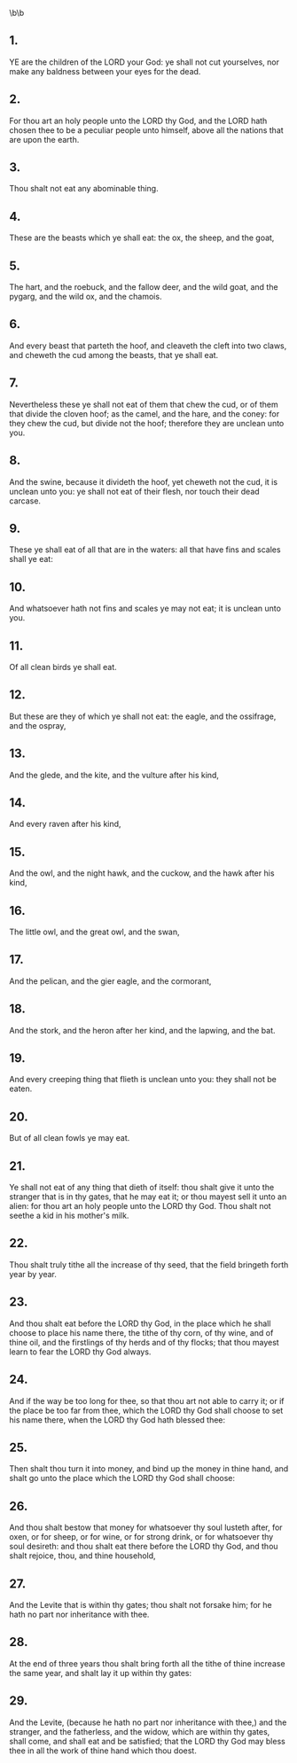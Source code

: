 \b\b
## 1.
YE are the children of the LORD your God: ye shall not cut yourselves, nor make any baldness between your eyes for the dead.
## 2.
For thou art an holy people unto the LORD thy God, and the LORD hath chosen thee to be a peculiar people unto himself, above all the nations that are upon the earth.
## 3.
Thou shalt not eat any abominable thing.
## 4.
These are the beasts which ye shall eat: the ox, the sheep, and the goat,
## 5.
The hart, and the roebuck, and the fallow deer, and the wild goat, and the pygarg, and the wild ox, and the chamois.
## 6.
And every beast that parteth the hoof, and cleaveth the cleft into two claws, and cheweth the cud among the beasts, that ye shall eat.
## 7.
Nevertheless these ye shall not eat of them that chew the cud, or of them that divide the cloven hoof; as the camel, and the hare, and the coney: for they chew the cud, but divide not the hoof; therefore they are unclean unto you.
## 8.
And the swine, because it divideth the hoof, yet cheweth not the cud, it is unclean unto you: ye shall not eat of their flesh, nor touch their dead carcase.
## 9.
These ye shall eat of all that are in the waters: all that have fins and scales shall ye eat:
## 10.
And whatsoever hath not fins and scales ye may not eat; it is unclean unto you.
## 11.
Of all clean birds ye shall eat.
## 12.
But these are they of which ye shall not eat: the eagle, and the ossifrage, and the ospray,
## 13.
And the glede, and the kite, and the vulture after his kind,
## 14.
And every raven after his kind,
## 15.
And the owl, and the night hawk, and the cuckow, and the hawk after his kind,
## 16.
The little owl, and the great owl, and the swan,
## 17.
And the pelican, and the gier eagle, and the cormorant,
## 18.
And the stork, and the heron after her kind, and the lapwing, and the bat.
## 19.
And every creeping thing that flieth is unclean unto you: they shall not be eaten.
## 20.
But of all clean fowls ye may eat.
## 21.
Ye shall not eat of any thing that dieth of itself: thou shalt give it unto the stranger that is in thy gates, that he may eat it; or thou mayest sell it unto an alien: for thou art an holy people unto the LORD thy God.  Thou shalt not seethe a kid in his mother's milk.
## 22.
Thou shalt truly tithe all the increase of thy seed, that the field bringeth forth year by year.
## 23.
And thou shalt eat before the LORD thy God, in the place which he shall choose to place his name there, the tithe of thy corn, of thy wine, and of thine oil, and the firstlings of thy herds and of thy flocks; that thou mayest learn to fear the LORD thy God always.
## 24.
And if the way be too long for thee, so that thou art not able to carry it; or if the place be too far from thee, which the LORD thy God shall choose to set his name there, when the LORD thy God hath blessed thee:
## 25.
Then shalt thou turn it into money, and bind up the money in thine hand, and shalt go unto the place which the LORD thy God shall choose:
## 26.
And thou shalt bestow that money for whatsoever thy soul lusteth after, for oxen, or for sheep, or for wine, or for strong drink, or for whatsoever thy soul desireth: and thou shalt eat there before the LORD thy God, and thou shalt rejoice, thou, and thine household,
## 27.
And the Levite that is within thy gates; thou shalt not forsake him; for he hath no part nor inheritance with thee.
## 28.
At the end of three years thou shalt bring forth all the tithe of thine increase the same year, and shalt lay it up within thy gates:
## 29.
And the Levite, (because he hath no part nor inheritance with thee,) and the stranger, and the fatherless, and the widow, which are within thy gates, shall come, and shall eat and be satisfied; that the LORD thy God may bless thee in all the work of thine hand which thou doest.

